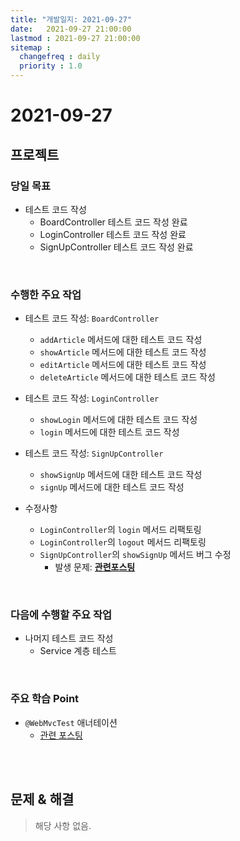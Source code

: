 ```yaml
---
title: "개발일지: 2021-09-27"
date:   2021-09-27 21:00:00
lastmod : 2021-09-27 21:00:00
sitemap :
  changefreq : daily
  priority : 1.0
---
```


# 2021-09-27
## 프로젝트
### 당일 목표
- 테스트 코드 작성
  - BoardController 테스트 코드 작성 완료
  - LoginController 테스트 코드 작성 완료
  - SignUpController 테스트 코드 작성 완료

<br/>

### 수행한 주요 작업
- 테스트 코드 작성: `BoardController`
  - `addArticle` 메서드에 대한 테스트 코드 작성
  - `showArticle` 메서드에 대한 테스트 코드 작성
  - `editArticle` 메서드에 대한 테스트 코드 작성
  - `deleteArticle` 메서드에 대한 테스트 코드 작성

- 테스트 코드 작성: `LoginController`
  - `showLogin` 메서드에 대한 테스트 코드 작성
  - `login` 메서드에 대한 테스트 코드 작성

- 테스트 코드 작성: `SignUpController`
  - `showSignUp` 메서드에 대한 테스트 코드 작성
  - `signUp` 메서드에 대한 테스트 코드 작성

- 수정사항
  - `LoginController`의 `login` 메서드 리팩토링
  - `LoginController`의 `logout` 메서드 리팩토링
  - `SignUpController`의 `showSignUp` 메서드 버그 수정
    - 발생 문제: **[관련포스팅](https://taegyunwoo.github.io/ts/TroubleShooting_TestViewResolverError)**


<br/>

### 다음에 수행할 주요 작업
- 나머지 테스트 코드 작성
  - Service 계층 테스트

<br/>

### 주요 학습 Point
- `@WebMvcTest` 애너테이션
  - [관련 포스팅](https://taegyunwoo.github.io/test-framework/TestFramework_Test_WebMvcTestAndMockMvc)

<br/><br/>

## 문제 & 해결
> 해당 사항 없음.